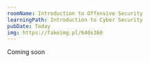 ```yaml
---
roomName: Introduction to Offensive Security
learningPath: Introduction to Cyber Security
pubDate: Today
img: https://fakeimg.pl/640x360
---
```


Coming soon
